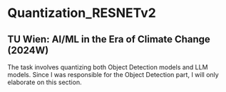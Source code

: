 # Quantization_RESNETv2
TU Wien: AI/ML in the Era of Climate Change (2024W)
---
The task involves quantizing both Object Detection models and LLM models. Since I was responsible for the Object Detection part, I will only elaborate on this section.
